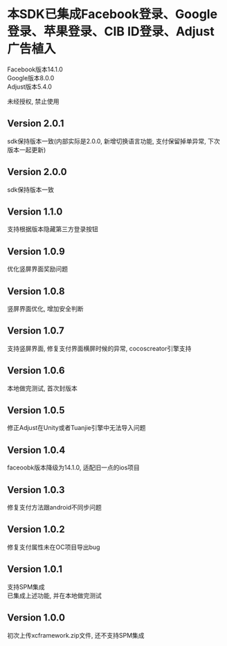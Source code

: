 # 本SDK已集成Facebook登录、Google登录、苹果登录、CIB ID登录、Adjust广告植入  
Facebook版本14.1.0  
Google版本8.0.0  
Adjust版本5.4.0  

未经授权, 禁止使用  

## Version 2.0.1  
sdk保持版本一致(内部实际是2.0.0, 新增切换语言功能, 支付保留掉单异常, 下次版本一起更新)  

## Version 2.0.0  
sdk保持版本一致  

## Version 1.1.0  
支持根据版本隐藏第三方登录按钮  

## Version 1.0.9  
优化竖屏界面奖励问题  

## Version 1.0.8  
竖屏界面优化, 增加安全判断  

## Version 1.0.7  
支持竖屏界面, 修复支付界面横屏时候的异常, cocoscreator引擎支持  

## Version 1.0.6  
本地做完测试, 首次封版本  

## Version 1.0.5  
修正Adjust在Unity或者Tuanjie引擎中无法导入问题  

## Version 1.0.4  
faceoobk版本降级为14.1.0, 适配旧一点的ios项目  

## Version 1.0.3  
修复支付方法跟android不同步问题  

## Version 1.0.2  
修复支付属性未在OC项目导出bug  

## Version 1.0.1  
支持SPM集成  
已集成上述功能, 并在本地做完测试  

## Version 1.0.0  
初次上传xcframework.zip文件, 还不支持SPM集成